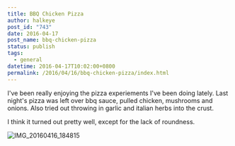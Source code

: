 ```yaml
---
title: BBQ Chicken Pizza
author: halkeye
post_id: "743"
date: 2016-04-17
post_name: bbq-chicken-pizza
status: publish
tags:
  - general
datetime: 2016-04-17T10:02:00+0800
permalink: /2016/04/16/bbq-chicken-pizza/index.html
---
```


I've been really enjoying the pizza experiements I've been doing lately. Last night's pizza was left over bbq sauce, pulled chicken, mushrooms and onions. Also tried out throwing in garlic and italian herbs into the crust.

I think it turned out pretty well, except for the lack of roundness.

![IMG_20160416_184815](https://farm2.staticflickr.com/1480/25868943363_6d39a92090_z.jpg)

